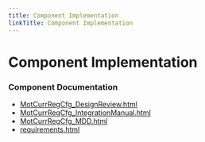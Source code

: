 ```yaml
---
title: Component Implementation
linkTitle: Component Implementation
---
```


# Component Implementation
### Component Documentation

- [MotCurrRegCfg_DesignReview.html](doc/MotCurrRegCfg_DesignReview.html)
- [MotCurrRegCfg_IntegrationManual.html](doc/MotCurrRegCfg_IntegrationManual.html)
- [MotCurrRegCfg_MDD.html](doc/MotCurrRegCfg_MDD.html)
- [requirements.html](doc/requirements.html)

